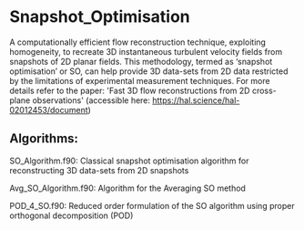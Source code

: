 # Snapshot_Optimisation
A computationally efficient flow reconstruction technique, exploiting homogeneity, to recreate 3D instantaneous turbulent velocity fields from snapshots of 2D planar fields. This methodology, termed as ‘snapshot optimisation’ or SO, can help provide 3D data-sets from 2D data restricted by the limitations of experimental measurement techniques. For more details refer to the paper: 'Fast 3D flow reconstructions from 2D cross-plane observations' (accessible here: https://hal.science/hal-02012453/document)

## Algorithms:

SO_Algorithm.f90: Classical snapshot optimisation algorithm for reconstructing 3D data-sets from 2D snapshots

Avg_SO_Algorithm.f90: Algorithm for the Averaging SO method 

POD_4_SO.f90: Reduced order formulation of the SO algorithm using proper orthogonal decomposition (POD)
